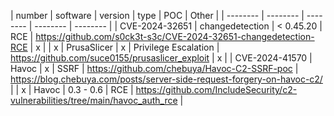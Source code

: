 | number | software | version | type | POC | Other |
| -------- | -------- | -------- | -------- | -------- |
| CVE-2024-32651 | changedetection | < 0.45.20 | RCE | https://github.com/s0ck3t-s3c/CVE-2024-32651-changedetection-RCE | x |
| x | PrusaSlicer | x | Privilege Escalation | https://github.com/suce0155/prusaslicer_exploit | x |
| CVE-2024-41570 | Havoc | x | SSRF | https://github.com/chebuya/Havoc-C2-SSRF-poc | https://blog.chebuya.com/posts/server-side-request-forgery-on-havoc-c2/ |
| x | Havoc | 0.3 - 0.6 | RCE | https://github.com/IncludeSecurity/c2-vulnerabilities/tree/main/havoc_auth_rce |